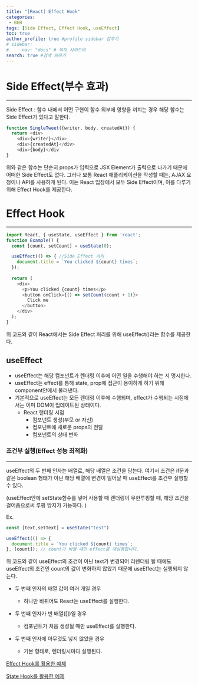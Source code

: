 ```yaml
---
title: "[React] Effect Hook"
categories:
 - BEB
tags: [Side Effect, Effect Hook, useEffect] 
toc: true
author_profile: true #profile sidebar 감추기
# sidebar:
#     nav: "docs" # 목차 사이드바
search: true #검색 피하기
---
```




# Side Effect(부수 효과)

------------------------

Side Effect : 함수 내에서 어떤 구현이 함수 외부에 영향을 끼치는 경우 해당 함수는 Side Effect가 있다고 말한다.

```js
function SingleTweet({writer, body, createdAt}) {
  return <div>
    <div>{writer}</div>
  	<div>{createdAt}</div>
  	<div>{body}</div
}
```

위와 같은 함수는 단순히 props가 입력으로 JSX Element가 출력으로 나가기 때문에 어떠한 Side Effect도 없다. 그러나 보통 React 애플리케이션을 작성할 때는, AJAX 요청이나 API를 사용하게 된다. 이는 React 입장에서 모두 Side Effect이며, 이를 다루기 위해 Effect Hook를 제공한다.



# Effect Hook

------------------------

```js
import React, { useState, useEffect } from 'react';
function Example() {
  const [count, setCount] = useState(0);

  useEffect(() => { //Side Effect 처리
    document.title = `You clicked ${count} times`;  
  });
  
  return (
    <div>
      <p>You clicked {count} times</p>
      <button onClick={() => setCount(count + 1)}>
        Click me
      </button>
    </div>
  );
}
```

위 코드와 같이 React에서는 Side Effect 처리를 위해 useEffect()라는 함수를 제공한다.



## useEffect

- useEffect는 해당 컴포넌트가 렌더링 이후에 어떤 일을 수행해야 하는 지 명시한다.
- useEffect는 effect를 통해 state, prop에 접근이 용이하게 하기 위해 component안에서 불러낸다.
- 기본적으로 useEffect는 모든 렌더링 이후에 수행되며, effect가 수행되는 시점에서는 이미 DOM이 업데이트된 상태이다.
  - React 랜더링 시점
    - 컴포넌트 생성(부모 or 자신)
    - 컴포넌트에 새로운 props의 전달
    - 컴포넌트의 상태 변화



### 조건부 실행(Effect 성능 최적화)

------------------------

useEffect의 두 번째 인자는 배열로, 해당 배열은 조건을 담는다. 여기서 조건은 if문과 같은 boolean 형태가 아닌 해당 배열에 변경이 일어날 때 useEffect를 조건부 실행할 수 있다.

(useEffect안에 setState함수를 넣어 사용할 때 렌더링이 무한루핑할 때, 해당 조건을 걸어줌으로써 루핑 방지가 가능하다. )

Ex.

```js
const [text,setText] = useState("test")

useEffect(() => {
  document.title = `You clicked ${count} times`;
}, [count]); // count가 바뀔 때만 effect를 재실행합니다.
```

위 코드와 같이 useEffect의 조건이 아닌 text가 변경되어 리렌더링 될 때에도 useEffect의 조건인 count의 값이 변화하지 않았기 때문에   useEffect는 실행되지 않는다. 

- 두 번째 인자의 배열 값이 여러 개일 경우
  - 하나만 바뀌어도 React는 useEffect를 실행한다.

- 두 번째 인자가 빈 배열([])일 경우
  - 컴포넌트가 처음 생성될 때만 useEffect를 실행한다.
- 두 번째 인자에 아무것도 넣지 않았을 경우
  - 기본 형태로, 렌더링시마다 실행된다.



[Effect Hook를 활용한 예제](https://github.com/apfl99/im-sprint-statesairline-client)

[State Hook를 활용한 예제](https://github.com/apfl99/im-sprint-cmarket-hooks)
